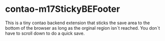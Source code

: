 # contao-m17StickyBEFooter #
This is a tiny contao backend extension that sticks the save area to the bottom of the browser as long as the orginal region isn\`t reached. You don`t have to scroll down to do a quick save.
